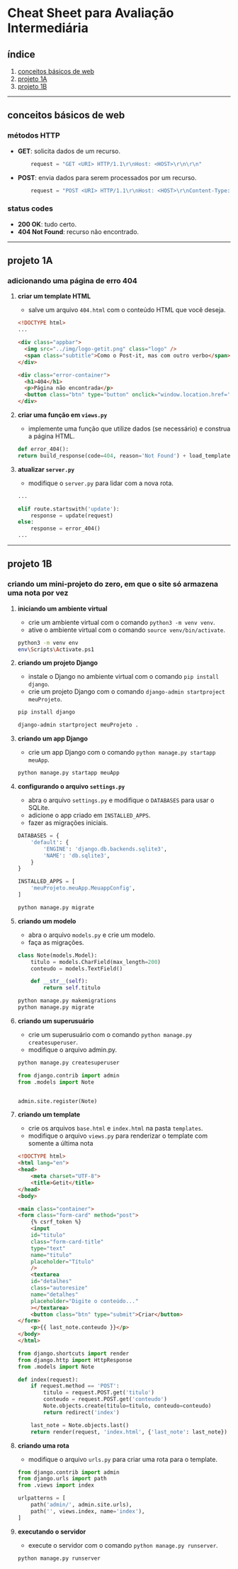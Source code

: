 # Cheat Sheet para Avaliação Intermediária

## índice

1. [conceitos básicos de web](#conceitos-básicos-de-web)
2. [projeto 1A](#projeto-1a)
3. [projeto 1B](#projeto-1b)

---

## conceitos básicos de web

### métodos HTTP

- **GET**: solicita dados de um recurso.

    ```python
        request = "GET <URI> HTTP/1.1\r\nHost: <HOST>\r\n\r\n"
    ```

- **POST**: envia dados para serem processados por um recurso.

    ```python
        request = "POST <URI> HTTP/1.1\r\nHost: <HOST>\r\nContent-Type: <CONTENT-TYPE>\r\nContent-Length: <LENGTH>\r\n\r\n<DATA>"
    ```

### status codes

- **200 OK**: tudo certo.
- **404 Not Found**: recurso não encontrado.

---

## projeto 1A

### adicionando uma página de erro 404

1. **criar um template HTML**
    - salve um arquivo `404.html` com o conteúdo HTML que você deseja.

    ```html
    <!DOCTYPE html>
    ...

    <div class="appbar">
      <img src="../img/logo-getit.png" class="logo" />
      <span class="subtitle">Como o Post-it, mas com outro verbo</span>
    </div>

    <div class="error-container">
      <h1>404</h1>
      <p>Página não encontrada</p>
      <button class="btn" type="button" onclick="window.location.href='/'">Voltar para a página inicial</button>
    </div>

    ```

2. **criar uma função em `views.py`**
    - implemente uma função que utilize dados (se necessário) e construa a página HTML.

    ```python
    def error_404():
    return build_response(code=404, reason='Not Found') + load_template('404.html').encode()
    ```

3. **atualizar `server.py`**
    - modifique o `server.py` para lidar com a nova rota.

    ```python
    ...

    elif route.startswith('update'):
        response = update(request)
    else:
        response = error_404()   
    ...
    ```

---

## projeto 1B

### criando um mini-projeto do zero, em que o site só armazena uma nota por vez

1. **iniciando um ambiente virtual**
    - crie um ambiente virtual com o comando `python3 -m venv venv`.
    - ative o ambiente virtual com o comando `source venv/bin/activate`.

    ```bash
    python3 -m venv env
    env\Scripts\Activate.ps1
    ```

2. **criando um projeto Django**
    - instale o Django no ambiente virtual com o comando `pip install django`.
    - crie um projeto Django com o comando `django-admin startproject meuProjeto`.

    ```python
    pip install django
    ```

    ```bash
    django-admin startproject meuProjeto .
    ```

3. **criando um app Django**
    - crie um app Django com o comando `python manage.py startapp meuApp`.

    ```bash
    python manage.py startapp meuApp
    ```

4. **configurando o arquivo `settings.py`**
    - abra o arquivo `settings.py` e modifique o `DATABASES` para usar o SQLite.
    - adicione o app criado em `INSTALLED_APPS`.
    - fazer as migrações iniciais.

    ```python
    DATABASES = {
        'default': {
            'ENGINE': 'django.db.backends.sqlite3',
            'NAME': 'db.sqlite3',
        }
    }
    ```

    ```python
    INSTALLED_APPS = [
        'meuProjeto.meuApp.MeuappConfig',
    ]
    ```

    ```bash
    python manage.py migrate
    ```

5. **criando um modelo**
    - abra o arquivo `models.py` e crie um modelo.
    - faça as migrações.

    ```python
    class Note(models.Model):
        titulo = models.CharField(max_length=200)
        conteudo = models.TextField()

        def __str__(self):
            return self.titulo
    ```

    ```bash
    python manage.py makemigrations
    python manage.py migrate
    ```

6. **criando um superusuário**
    - crie um superusuário com o comando `python manage.py createsuperuser`.
    - modifique o arquivo admin.py.

    ```bash
    python manage.py createsuperuser
    ```

    ```python
    from django.contrib import admin
    from .models import Note


    admin.site.register(Note)
    ```

7. **criando um template**
    - crie os arquivos `base.html` e `index.html` na pasta `templates`.
    - modifique o arquivo `views.py` para renderizar o template com somente a última nota

    ```html
    <!DOCTYPE html>
    <html lang="en">
    <head>
        <meta charset="UTF-8">
        <title>Getit</title>
    </head>
    <body>

    <main class="container">
    <form class="form-card" method="post">
        {% csrf_token %}
        <input
        id="titulo"
        class="form-card-title"
        type="text"
        name="titulo"
        placeholder="Título"
        />
        <textarea
        id="detalhes"
        class="autoresize"
        name="detalhes"
        placeholder="Digite o conteúdo..."
        ></textarea>
        <button class="btn" type="submit">Criar</button>
    </form>
        <p>{{ last_note.conteudo }}</p>
    </body>
    </html>
    ```

    ```python
    from django.shortcuts import render
    from django.http import HttpResponse
    from .models import Note

    def index(request):
        if request.method == 'POST':
            titulo = request.POST.get('titulo')
            conteudo = request.POST.get('conteudo')
            Note.objects.create(titulo=titulo, conteudo=conteudo)
            return redirect('index')

        last_note = Note.objects.last()
        return render(request, 'index.html', {'last_note': last_note})
    ```

8. **criando uma rota**
    - modifique o arquivo `urls.py` para criar uma rota para o template.

    ```python
    from django.contrib import admin
    from django.urls import path
    from .views import index

    urlpatterns = [
        path('admin/', admin.site.urls),
        path('', views.index, name='index'),
    ]
    ```

9. **executando o servidor**
    - execute o servidor com o comando `python manage.py runserver`.

    ```bash
    python manage.py runserver
    ```
